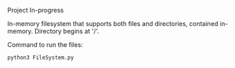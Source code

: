 Project In-progress

In-memory filesystem that supports both files and directories, contained in-memory. Directory begins at '/'.

Command to run the files:
~~~
python3 FileSystem.py
~~~
